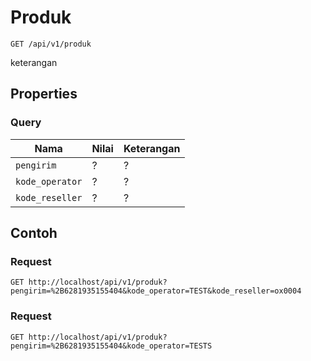 # Produk
```http
GET /api/v1/produk
```
keterangan
## Properties
### Query
Nama  | Nilai | Keterangan
--- | --- | ---
<code>pengirim</code> | ? | ?
<code>kode_operator</code> | ? | ?
<code>kode_reseller</code> | ? | ?

## Contoh

### Request
```http
GET http://localhost/api/v1/produk?pengirim=%2B6281935155404&kode_operator=TEST&kode_reseller=ox0004
```

### Request
```http
GET http://localhost/api/v1/produk?pengirim=%2B6281935155404&kode_operator=TESTS
```
